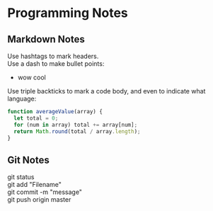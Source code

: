 # Programming Notes

## Markdown Notes

Use hashtags to mark headers.  
Use a dash to make bullet points:

- wow cool

Use triple backticks to mark a code body, and even to indicate what language:

```javascript
function averageValue(array) {
  let total = 0;
  for (num in array) total += array[num];
  return Math.round(total / array.length);
}
```

## Git Notes

git status  
git add "Filename"  
git commit -m "message"  
git push origin master
